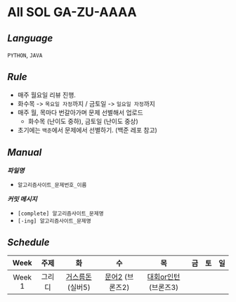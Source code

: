 # All SOL GA-ZU-AAAA

## **_Language_**

`PYTHON`,  `JAVA`

## **_Rule_**

- 매주 월요일 리뷰 진행.
- 화수목 -> `목요일 자정`까지 / 금토일 -> `일요일 자정`까지
- 매주 월, 목마다 번갈아가며 문제 선별해서 업로드
  - 화수목 (난이도 중하), 금토일 (난이도 중상)
- 초기에는 `백준`에서 문제에서 선별하기. (백준 레포 참고)

## **_Manual_**

**_파일명_**

- `알고리즘사이트_문제번호_이름`
  <br>

**_커밋 메시지_**

- `[complete] 알고리즘사이트_문제명`
- `[-ing] 알고리즘사이트_문제명`

## **_Schedule_**

|Week| 주제 | 화  | 수 | 목 | 금 | 토  | 일  |
| :--: | :-: | :-: | :-: | :-: | :-: | :-: | :-: |
|                                          Week 1      |   그리디|   [거스름돈](https://www.acmicpc.net/problem/14916) (실버5)| [문어2](https://www.acmicpc.net/problem/21313) (브론즈2)| [대회or인턴](https://www.acmicpc.net/problem/2875) (브론즈3)|   
